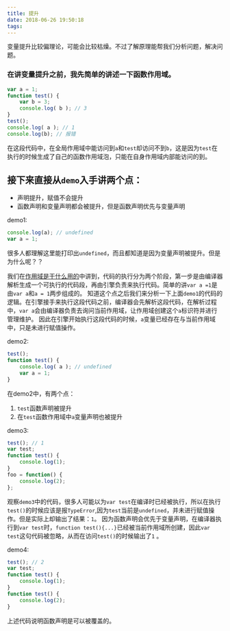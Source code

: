```yaml
---
title: 提升
date: 2018-06-26 19:50:18
tags:
---
```


变量提升比较偏理论，可能会比较枯燥。不过了解原理能帮我们分析问题，解决问题。

### 在讲变量提升之前，我先简单的讲述一下函数作用域。
```js
var a = 1;
function test() {
    var b = 3;
    console.log( b ); // 3
}
test();
console.log( a ); // 1
console.log(b); // 报错
```
在这段代码中，在全局作用域中能访问到`a`和`test`却访问不到`b`，这是因为`test`在执行的时候生成了自己的函数作用域泡，只能在自身作用域内部能访问的到。

## 接下来直接从`demo`入手讲两个点：
* 声明提升，赋值不会提升
* 函数声明和变量声明都会被提升，但是函数声明优先与变量声明

demo1:
```js
console.log(a); // undefined
var a = 1;
```
很多人都理解这里能打印出`undefined`，而且都知道是因为变量声明被提升。但是为什么呢？？

我们在[作用域是干什么用的](https://github.com/func-star/scope/wiki/%E4%BD%9C%E7%94%A8%E5%9F%9F%E6%98%AF%E5%B9%B2%E4%BB%80%E4%B9%88%E7%94%A8%E7%9A%84)中讲到，代码的执行分为两个阶段，第一步是由编译器解析生成一个可执行的代码段，再由引擎负责来执行代码。简单的讲`var a =1`是由`var a`和`a = 1`两步组成的。
知道这个点之后我们来分析一下上面`demo1`的代码的逻辑。在引擎接手来执行这段代码之前，编译器会先解析这段代码，在解析过程中，`var a`会由编译器负责去询问当前作用域，让作用域创建这个`a`标识符并进行管理维护。
因此在引擎开始执行这段代码的时候，`a`变量已经存在与当前作用域中，只是未进行赋值操作。

demo2:
```js
test();
function test() {
    console.log( a ); // undefined
    var a = 1;
}
```
在demo2中，有两个点：
1. `test`函数声明被提升
1. 在`test`函数作用域中`a`变量声明也被提升

demo3:
```js
test(); // 1
var test;
function test() {
    console.log(1);
}
foo = function() {
    console.log(2);
};
```
观察`demo3`中的代码，很多人可能以为`var test`在编译时已经被执行，所以在执行`test()`的时候应该是报`TypeError`,因为`test`当前是`undefined`，并未进行赋值操作。但是实际上却输出了结果：`1`。
因为函数声明会优先于变量声明，在编译器执行到`var test`时，`function test(){...}`已经被当前作用域所创建，因此`var test`这句代码被忽略，从而在访问`test()`的时候输出了`1` 。

demo4:
```js
test(); // 2
var test;
function test() {
    console.log(1);
}
function test() {
    console.log(2);
}
```
上述代码说明函数声明是可以被覆盖的。

